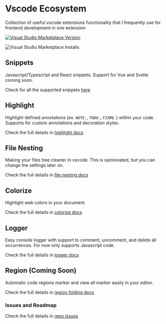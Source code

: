 # Vscode Ecosystem

Collection of useful vscode extensions functionality that I frequently use for frontend development in one extension

<a href="https://marketplace.visualstudio.com/items?itemName=rifandani.vscode-ecosystem" target="__blank"><img src="https://img.shields.io/visual-studio-marketplace/v/rifandani.vscode-ecosystem?color=eee&amp;label=VS%20Code%20Marketplace&logo=visual-studio-code" alt="Visual Studio Marketplace Version" /></a>

![Visual Studio Marketplace Installs](https://img.shields.io/visual-studio-marketplace/i/rifandani.vscode-ecosystem?logo=visual-studio-marketplace)

## Snippets

Javascript/Typescript and React snippets. Support for Vue and Svelte coming soon.

Check for all the supported snippets [here](./src/snippets/react.json)

## Highlight

Highlight defined annotations (ex. `NOTE:`, `TODO:`, `FIXME:`) within your code. Supports for custom annotations and decoration styles.

Check the full details in [highlight docs](./src/docs/highlight.md)

## File Nesting

Making your files tree cleaner in vscode. This is opinionated, but you can change the settings later on.

Check the full details in [file nesting docs](./src/docs/file-nesting.md)

## Colorize

Highlight web colors in your document.

Check the full details in [colorize docs](./src/docs/colorize.md)

## Logger

Easy console logger with support to comment, uncomment, and delete all occurrences. For now only supports Javascript code.

Check the full details in [logger docs](./src/docs/logger.md)

## Region (Coming Soon)

Automatic code regions marker and view all marker easily in your editor.

Check the full details in [region folding docs](./src/docs/region-folding.md)

### Issues and Roadmap

Check the full details in [repo issues](https://github.com/rifandani/vscode-ecosystem/issues)
